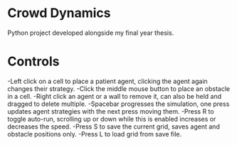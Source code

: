 # Crowd Dynamics
 Python project developed alongside my final year thesis.

# Controls
-Left click on a cell to place a patient agent, clicking the agent again changes their strategy.
-Click the middle mouse button to place an obstacle in a cell.
-Right click an agent or a wall to remove it, can also be held and dragged to delete multiple.
-Spacebar progresses the simulation, one press updates agent strategies with the next press moving them.
-Press R to toggle auto-run, scrolling up or down while this is enabled increases or decreases the speed.
-Press S to save the current grid, saves agent and obstacle positions only.
-Press L to load grid from save file.

